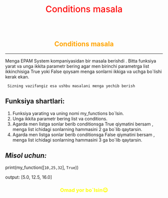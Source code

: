 <div align ="center">
<h1 style= "color : red; font-weight: 500;">Conditions masala</h1>
</div>
<br>
<br>
<h2 style= "color: orange ; text-align: center">Conditions masala</h2>

___

Menga EPAM System kompaniyasidan bir masala berishdi . Bitta funksiya yarat va unga ikkita parametr bering agar men birinchi parametrga list ikkinchisiga True yoki False qoysam menga sonlarni ikkiga va uchga bo`lishi kerak ekan.

` Sizning vazifangiz esa ushbu masalani menga yechib berish`

## **Funksiya shartlari:**
1. Funksiya yarating va uning nomi my_functions bo`lsin.
2. Unga ikkita parametr bering list va conditions.
3. Agarda men listga sonlar berib conditionsga True qiymatini bersam , menga list ichidagi sonlarning hammasini 2 ga bo`lib qaytarsin.
4. Agarda men listga sonlar berib conditionsga False qiymatini bersam , menga list ichidagi sonlarning hammasini 3 ga bo`lib qaytarsin.

## *Misol uchun:*
print(my_function([`10,25,32`], `True`))

output: [5.0, 12.5, 16.0]


<h3 style= "color: yellow; text-align: center">Omad yor bo`lsin😉</h3>